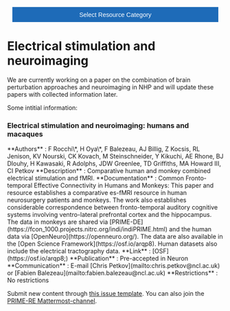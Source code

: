 <!-- This piece of code configures a dropdown button for resource categories. It should be present on every page where you want the button -->
<head><meta name="viewport" content="width=device-width, initial-scale=1"><style>
.dropbtn {background-color: #1e6bb8; color: white; padding: 16px; font-size: 1rem; border: none; cursor: pointer; width: 30rem}
.dropbtn:hover, .dropbtn:focus {background-color: #2980B9;}
.dropdown {position: relative; display: inline-block;}
.dropdown-content {display: none; position: absolute; background-color: #f1f1f1; min-width: 100%; overflow: auto; box-shadow: 0px 8px 16px 0px rgba(0,0,0,0.2); z-index: 1; text-align: center; font-size: 1rem;}
.dropdown-content a { color: black; padding: 12px 16px; text-decoration: none; display: block;}
.dropdown a:hover {background-color: #ddd;}
.show {display: block;}
.dropbtn + .dropbtn { margin-left: auto; }
@media screen and (min-width: 64em) { .dropbtn { max-width: 64rem; width: 40rem; padding: 0.75rem 1rem; } }
@media screen and (min-width: 42em) and (max-width: 64em) { .dropbtn { width: 30rem; padding: 0.6rem 0.9rem; font-size: 0.9rem; } }
@media screen and (max-width: 42em) { .dropbtn { display: block; width: 20rem; padding: 0.75rem; font-size: 0.9rem; }
.dropbtn + .dropbtn { margin-top: 1rem; margin-left: 0; } }
</style></head>
<!------------------------------------------------------------------------>

<!-- This is the actual button -->
<center><div class="dropdown">
  <button onclick="myFunction()" class="dropbtn">Select Resource Category</button>
  <div id="myDropdown" class="dropdown-content">
    <a href="https://prime-re.github.io/templates_and_atlases">Template/Atlas</a>
    <a href="https://prime-re.github.io/pipelines_general">General analysis</a>
    <a href="https://prime-re.github.io/pipelines_structural">Structural analysis</a>
    <a href="https://prime-re.github.io/pipelines_fmri">Functional analysis</a>
    <a href="https://prime-re.github.io/pipelines_diffusion">Diffusion analysis</a>
    <a href="https://prime-re.github.io/data_sharing">Data sharing</a>
    <a href="https://prime-re.github.io/software_packages">Software packages</a>
    <a href="https://prime-re.github.io/hardware">Hardware & protocols</a>
  </div>
</div></center>

<!-- This script handles the button dynamics -->
<script>
function myFunction() {document.getElementById("myDropdown").classList.toggle("show");}
window.onclick = function(event) {
  if (!event.target.matches('.dropbtn')) { var dropdowns = document.getElementsByClassName("dropdown-content"); var i;
    for (i = 0; i < dropdowns.length; i++) {var openDropdown = dropdowns[i]; if (openDropdown.classList.contains('show')) {openDropdown.classList.remove('show'); } } }
} 
</script>



<!-- Start normal content here -->
# Electrical stimulation and neuroimaging    
We are currently working on a paper on the combination of brain perturbation approaches and neuroimaging in NHP and will update these papers with collected information later.

Some intitial information:

### Electrical stimulation and neuroimaging: humans and macaques         
<div class="rw-ui-container" data-title="estim_humanmacaque rating"></div>     
**Authors**         : F Rocchi\*, H Oya\*, F Balezeau, AJ Billig, Z Kocsis, RL Jenison, KV Nourski, CK Kovach, M Steinschneider, Y Kikuchi, AE Rhone, BJ Dlouhy, H Kawasaki, R Adolphs, JDW Greenlee, TD Griffiths, MA Howard III, CI Petkov 	             
**Description**     : Comparative human and monkey combined electrical stimulation and fMRI.                 
**Documentation**   : Common Fronto-temporal Effective Connectivity in Humans and Monkeys: This paper and resource establishes a comparative es-fMRI resource in human neurosurgery patients and monkeys. The work also establishes considerable correspondence between fronto-temporal auditory cognitive systems involving ventro-lateral prefrontal cortex and the hippocampus. The data in monkeys are shared via [PRIME-DE](https://fcon_1000.projects.nitrc.org/indi/indiPRIME.html) and the human data via [OpenNeuro](https://openneuro.org/). The data are also available in the [Open Science Framework](https://osf.io/arqp8). Human datasets also include the electrical tractography data.     
**Link**            : [OSF](https://osf.io/arqp8;)    
**Publication**     : Pre-accepted in Neuron             
**Communication**   : E-mail [Chris Petkov](mailto:chris.petkov@ncl.ac.uk) or [Fabien Balezeau](mailto:fabien.balezeau@ncl.ac.uk)                
**Restrictions**    : No restrictions 


Submit new content through [this issue template](https://github.com/PRIME-RE/prime-re.github.io/issues/new?assignees=&labels=new-resource&template=new-resource.md&title=%3CResource+Name%3E). 
You can also join the [PRIME-RE Mattermost-channel](https://mattermost.brainhack.org/brainhack/channels/compmri_resourcehub).
